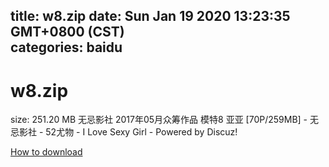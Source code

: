 
title: w8.zip
date: Sun Jan 19 2020 13:23:35 GMT+0800 (CST)    
categories: baidu
---

# w8.zip
size: 251.20 MB
 无忌影社 2017年05月众筹作品 模特8 亚亚 [70P/259MB] - 无忌影社 - 52尤物 - I Love Sexy Girl - Powered by Discuz!
 

[How to download](https://bpcam.bemobtrk.com/go/2ceec3aa-1ca2-46d6-b9ff-aaa5c184517c?jno=67)